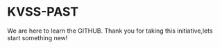 # KVSS-PAST
We are here to learn the GITHUB.
Thank you for taking this initiative,lets start something new!
